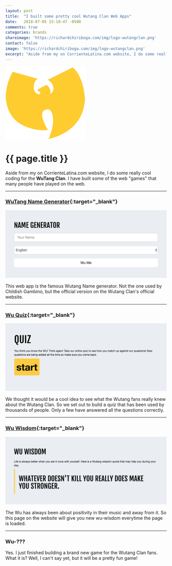 ```yaml
---
layout: post
title:  "I built some pretty cool Wutang Clan Web Apps"
date:   2018-07-05 15:10:47 -0500
comments: true
categories: brands
shareimage: 'https://richardchiriboga.com/img/logo-wutangclan.png'
contact: false
image: 'https://richardchiriboga.com/img/logo-wutangclan.png'
excerpt: "Aside from my on CorrienteLatina.com website, I do some really cool coding for the **WuTang Clan**. I have built some of the web "games" that many people have played on the web."
---
```

<img src="/img/logo-wutangclan.png" class="img-responsive center-block featured-blog-img" />

# {{ page.title }}

Aside from my on CorrienteLatina.com website, I do some really cool coding for the **WuTang Clan**. I have built some of the web "games" that many people have played on the web.

***

### [WuTang Name Generator](http://wutangclan.net/name-generator/){:target="_blank"}
<img src="/img/blog/wu-app-name-generator.jpg" class="img-responsive center-block featured-blog-img" />

This web app is the famous Wutang Name generator. Not the one used by Childish Gambino, but the official version on the Wutang Clan's official website.

***

### [Wu Quiz](http://wutangclan.net/quiz/){:target="_blank"}
<img src="/img/blog/wu-app-quiz.jpg" class="img-responsive center-block featured-blog-img" />

We thought it would be a cool idea to see what the Wutang fans really knew about the Wutang Clan. So we set out to build a quiz that has been used by thousands of people. Only a few have answered all the questions correctly.

***

### [Wu Wisdom](http://wutangclan.net/wu-wisdom/){:target="_blank"}
<img src="/img/blog/wu-app-wisdom.jpg" class="img-responsive center-block featured-blog-img" />

The Wu has always been about positivity in their music and away from it. So this page on the website will give you new wu-wisdom everytime the page is loaded.

***

### Wu-???

Yes. I just finished building a brand new game for the Wutang Clan fans. What it is? Well, I can't say yet, but it will be a pretty fun game!